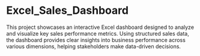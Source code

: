 # Excel_Sales_Dashboard
This project showcases an interactive Excel dashboard designed to analyze and visualize key sales performance metrics. Using structured sales data, the dashboard provides clear insights into business performance across various dimensions, helping stakeholders make data-driven decisions.
